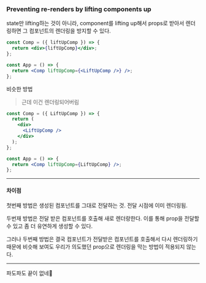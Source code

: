 ### Preventing re-renders by lifting components up

state만 lifting하는 것이 아니라, component를 lifting up해서 props로 받아서 렌더링하면 그 컴포넌트의 렌더링을 방지할 수 있다.

```jsx
const Comp = ({ liftUpComp }) => {
  return <div>{liftUpComp}</div>;
};

const App = () => {
  return <Comp liftUpComp={<LiftUpComp />} />;
};
```

비슷한 방법

> 근데 이건 렌더링되어버림

```jsx
const Comp = ({ LiftUpComp }) => {
  return (
    <div>
      <LiftUpComp />
    </div>
  );
};

const App = () => {
  return <Comp liftUpComp={LiftUpComp} />;
};
```

---

#### 차이점

첫번째 방법은 생성된 컴포넌트를 그대로 전달하는 것. 전달 시점에 이미 렌더링됨.

두번재 방법은 전달 받은 컴포넌트를 호출해 새로 렌더랑한다. 이를 통해 prop을 전달할 수 있고 좀 더 유연하게 생성할 수 있다.

그러나 두번째 방법은 결국 컴포넌트가 전달받은 컴포넌트를 호출해서 다시 렌더링하기 때문에 비슷해 보여도 우리가 의도했던 prop으로 렌더링을 막는 방법이 적용되지 않는다.

---

파도파도 끝이 없네🫠
